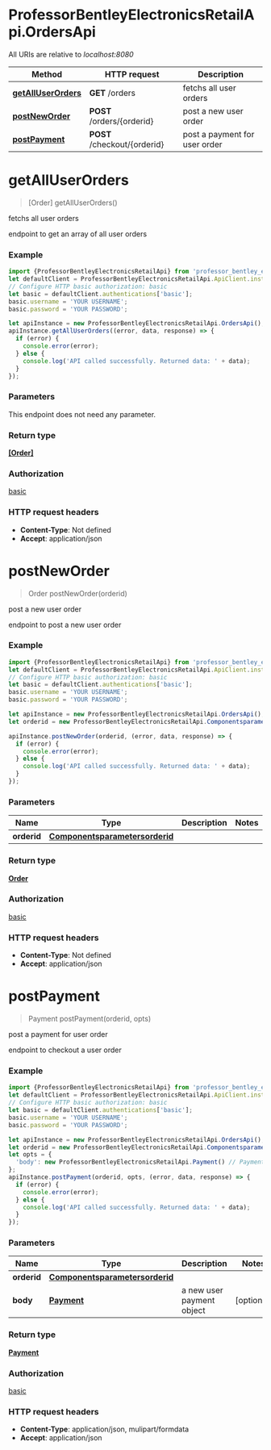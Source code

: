 # ProfessorBentleyElectronicsRetailApi.OrdersApi

All URIs are relative to *localhost:8080*

Method | HTTP request | Description
------------- | ------------- | -------------
[**getAllUserOrders**](OrdersApi.md#getAllUserOrders) | **GET** /orders | fetchs all user orders
[**postNewOrder**](OrdersApi.md#postNewOrder) | **POST** /orders/{orderid} | post a new user order
[**postPayment**](OrdersApi.md#postPayment) | **POST** /checkout/{orderid} | post a payment for user order

<a name="getAllUserOrders"></a>
# **getAllUserOrders**
> [Order] getAllUserOrders()

fetchs all user orders

endpoint to get an array of all user orders

### Example
```javascript
import {ProfessorBentleyElectronicsRetailApi} from 'professor_bentley_electronics_retail_api';
let defaultClient = ProfessorBentleyElectronicsRetailApi.ApiClient.instance;
// Configure HTTP basic authorization: basic
let basic = defaultClient.authentications['basic'];
basic.username = 'YOUR USERNAME';
basic.password = 'YOUR PASSWORD';

let apiInstance = new ProfessorBentleyElectronicsRetailApi.OrdersApi();
apiInstance.getAllUserOrders((error, data, response) => {
  if (error) {
    console.error(error);
  } else {
    console.log('API called successfully. Returned data: ' + data);
  }
});
```

### Parameters
This endpoint does not need any parameter.

### Return type

[**[Order]**](Order.md)

### Authorization

[basic](../README.md#basic)

### HTTP request headers

 - **Content-Type**: Not defined
 - **Accept**: application/json

<a name="postNewOrder"></a>
# **postNewOrder**
> Order postNewOrder(orderid)

post a new user order

endpoint to post a new user order

### Example
```javascript
import {ProfessorBentleyElectronicsRetailApi} from 'professor_bentley_electronics_retail_api';
let defaultClient = ProfessorBentleyElectronicsRetailApi.ApiClient.instance;
// Configure HTTP basic authorization: basic
let basic = defaultClient.authentications['basic'];
basic.username = 'YOUR USERNAME';
basic.password = 'YOUR PASSWORD';

let apiInstance = new ProfessorBentleyElectronicsRetailApi.OrdersApi();
let orderid = new ProfessorBentleyElectronicsRetailApi.Componentsparametersorderid(); // Componentsparametersorderid | 

apiInstance.postNewOrder(orderid, (error, data, response) => {
  if (error) {
    console.error(error);
  } else {
    console.log('API called successfully. Returned data: ' + data);
  }
});
```

### Parameters

Name | Type | Description  | Notes
------------- | ------------- | ------------- | -------------
 **orderid** | [**Componentsparametersorderid**](.md)|  | 

### Return type

[**Order**](Order.md)

### Authorization

[basic](../README.md#basic)

### HTTP request headers

 - **Content-Type**: Not defined
 - **Accept**: application/json

<a name="postPayment"></a>
# **postPayment**
> Payment postPayment(orderid, opts)

post a payment for user order

endpoint to checkout a user order

### Example
```javascript
import {ProfessorBentleyElectronicsRetailApi} from 'professor_bentley_electronics_retail_api';
let defaultClient = ProfessorBentleyElectronicsRetailApi.ApiClient.instance;
// Configure HTTP basic authorization: basic
let basic = defaultClient.authentications['basic'];
basic.username = 'YOUR USERNAME';
basic.password = 'YOUR PASSWORD';

let apiInstance = new ProfessorBentleyElectronicsRetailApi.OrdersApi();
let orderid = new ProfessorBentleyElectronicsRetailApi.Componentsparametersorderid(); // Componentsparametersorderid | 
let opts = { 
  'body': new ProfessorBentleyElectronicsRetailApi.Payment() // Payment | a new user payment object
};
apiInstance.postPayment(orderid, opts, (error, data, response) => {
  if (error) {
    console.error(error);
  } else {
    console.log('API called successfully. Returned data: ' + data);
  }
});
```

### Parameters

Name | Type | Description  | Notes
------------- | ------------- | ------------- | -------------
 **orderid** | [**Componentsparametersorderid**](.md)|  | 
 **body** | [**Payment**](Payment.md)| a new user payment object | [optional] 

### Return type

[**Payment**](Payment.md)

### Authorization

[basic](../README.md#basic)

### HTTP request headers

 - **Content-Type**: application/json, mulipart/formdata
 - **Accept**: application/json

